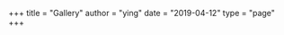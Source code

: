 +++
title = "Gallery"
author = "ying"
date = "2019-04-12"
type = "page"
+++
<section class="cf w-100 pa1-ns">
  <article class="fl w-100 w-50-m  w-25-ns pa1-ns">
    <div class="aspect-ratio aspect-ratio--1x1">
      <img style="background-image:url(https://apfbvvpren.cloudimg.io/width/400/n/https://s3.us-east-2.amazonaws.com/ying-ish/gallery9.jpg);" 
      class="db bg-center cover aspect-ratio--object" />
    </div>
  </article>
  <article class="fl w-100 w-50-m  w-25-ns pa1-ns">
    <div class="aspect-ratio aspect-ratio--1x1">
      <img style="background-image:url(https://apfbvvpren.cloudimg.io/width/400/n/https://s3.us-east-2.amazonaws.com/ying-ish/gallery10.jpg);" 
      class="db bg-center cover aspect-ratio--object" />
    </div>
  </article>
  <article class="fl w-100 w-50-m  w-25-ns pa1-ns">
    <div class="aspect-ratio aspect-ratio--1x1">
      <img style="background-image:url(https://apfbvvpren.cloudimg.io/width/400/n/https://s3.us-east-2.amazonaws.com/ying-ish/gallery11.jpg);" 
      class="db bg-center cover aspect-ratio--object" />
    </div>
  </article>
  <article class="fl w-100 w-50-m  w-25-ns pa1-ns">
    <div class="aspect-ratio aspect-ratio--1x1">
      <img style="background-image:url(https://apfbvvpren.cloudimg.io/width/400/n/https://s3.us-east-2.amazonaws.com/ying-ish/gallery12.jpg);" 
      class="db bg-center cover aspect-ratio--object" />
    </div>
  </article>
  <article class="fl w-100 w-50-m  w-25-ns pa1-ns">
    <div class="aspect-ratio aspect-ratio--1x1">
      <img style="background-image:url(https://apfbvvpren.cloudimg.io/width/400/n/https://s3.us-east-2.amazonaws.com/ying-ish/gallery6.jpg);" 
      class="db bg-center cover aspect-ratio--object" />
    </div>
  </article>
  <article class="fl w-100 w-50-m  w-25-ns pa1-ns">
    <div class="aspect-ratio aspect-ratio--1x1">
      <img style="background-image:url(https://apfbvvpren.cloudimg.io/width/400/n/https://s3.us-east-2.amazonaws.com/ying-ish/gallery3.jpg);" 
      class="db bg-center cover aspect-ratio--object" />
    </div>
  </article>
  <article class="fl w-100 w-50-m  w-25-ns pa1-ns">
    <div class="aspect-ratio aspect-ratio--1x1">
      <img style="background-image:url(https://apfbvvpren.cloudimg.io/width/400/n/https://s3.us-east-2.amazonaws.com/ying-ish/gallery8.jpg);" 
      class="db bg-center cover aspect-ratio--object" />
    </div>
  </article>
  <article class="fl w-100 w-50-m  w-25-ns pa1-ns">
    <div class="aspect-ratio aspect-ratio--1x1">
      <img style="background-image:url(https://apfbvvpren.cloudimg.io/width/400/n/https://s3.us-east-2.amazonaws.com/ying-ish/beach-birds-3.jpg);" 
      class="db bg-center cover aspect-ratio--object" />
    </div>
  </article>
  <article class="fl w-100 w-50-m  w-25-ns pa1-ns">
    <div class="aspect-ratio aspect-ratio--1x1">
      <img style="background-image:url(https://apfbvvpren.cloudimg.io/width/400/n/https://s3.us-east-2.amazonaws.com/ying-ish/gallery5.jpg);" 
      class="db bg-center cover aspect-ratio--object" />
    </div>
  </article>
  <article class="fl w-100 w-50-m  w-25-ns pa1-ns">
    <div class="aspect-ratio aspect-ratio--1x1">
      <img style="background-image:url(https://apfbvvpren.cloudimg.io/width/400/n/https://s3.us-east-2.amazonaws.com/ying-ish/gallery4.jpg);" 
      class="db bg-center cover aspect-ratio--object" />
    </div>
  </article>
  <article class="fl w-100 w-50-m  w-25-ns pa1-ns">
    <div class="aspect-ratio aspect-ratio--1x1">
      <img style="background-image:url(https://apfbvvpren.cloudimg.io/width/400/n/https://s3.us-east-2.amazonaws.com/ying-ish/gallery2.jpg);" 
      class="db bg-center cover aspect-ratio--object" />
    </div>
  </article>
  <article class="fl w-100 w-50-m  w-25-ns pa1-ns">
    <div class="aspect-ratio aspect-ratio--1x1">
      <img style="background-image:url(https://apfbvvpren.cloudimg.io/width/400/n/https://s3.us-east-2.amazonaws.com/ying-ish/gallery1.jpg);" 
      class="db bg-center cover aspect-ratio--object" />
    </div>
  </article>
</section>